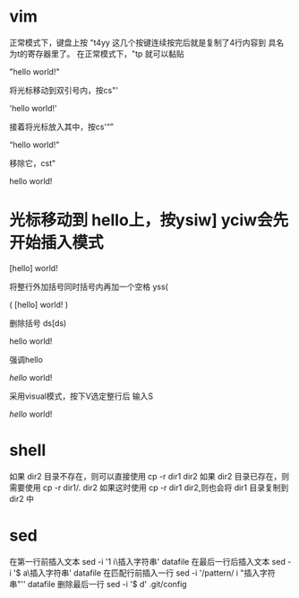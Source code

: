 # vim
正常模式下，键盘上按  "t4yy  这几个按键连续按完后就是复制了4行内容到 具名为t的寄存器里了。
在正常模式下，"tp 就可以黏贴



"hello world!"

将光标移动到双引号内，按cs"'

'hello world!'

接着将光标放入其中，按cs'<q>

<q>hello world!</q>

移除它，cst"

hello world!

# 光标移动到 hello上，按ysiw]                 yciw会先开始插入模式

[hello] world!

将整行外加括号同时括号内再加一个空格 yss(

( [hello] world! )

删除括号 ds[ds)

hello world!

强调hello

<em>hello</em> world!

采用visual模式，按下V选定整行后 输入S<p class="important">

<p class="important">
<em>hello</em> world!
</p>


# shell

如果 dir2 目录不存在，则可以直接使用
cp -r dir1 dir2
如果 dir2 目录已存在，则需要使用
cp -r dir1/. dir2
如果这时使用 cp -r dir1 dir2,则也会将 dir1 目录复制到 dir2 中

# sed

在第一行前插入文本
sed -i '1 i\插入字符串' datafile
在最后一行后插入文本
sed -i '$ a\插入字符串' datafile
在匹配行前插入一行
sed -i '/pattern/ i "插入字符串"'' datafile
删除最后一行
sed -i '$ d' .git/config
